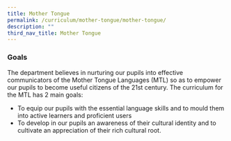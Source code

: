 ```yaml
---
title: Mother Tongue
permalink: /curriculum/mother-tongue/mother-tongue/
description: ""
third_nav_title: Mother Tongue
---
```

### Goals

The department believes in nurturing our pupils into effective communicators of the Mother Tongue Languages (MTL) so as to empower our pupils to become useful citizens of the 21st century. The curriculum for the MTL has 2 main goals: 

* To equip our pupils with the essential language skills and to mould them into active learners and proficient users 
* To develop in our pupils an awareness of their cultural identity and to cultivate an appreciation of their rich cultural root.